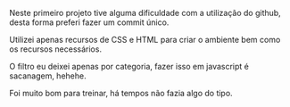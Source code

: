 Neste primeiro projeto tive alguma dificuldade com a utilização do github, desta forma preferi fazer um commit único.

Utilizei apenas recursos de CSS e HTML para criar o ambiente bem como os recursos necessários.

O filtro eu deixei apenas por categoria, fazer isso em javascript é sacanagem, hehehe.

Foi muito bom para treinar, há tempos não fazia algo do tipo.
